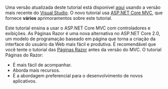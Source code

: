 Uma versão atualizada deste tutorial está disponível [aqui](https://docs.microsoft.com/aspnet/core/tutorials/first-mvc-app/start-mvc) usando a versão mais recente do [Visual Studio](https://visualstudio.microsoft.com/). O novo tutorial usa [ASP.NET Core MVC](https://docs.microsoft.com/aspnet/core/mvc/), que fornece **vários** aprimoramentos sobre este tutorial.

Este tutorial ensina a usar o ASP.NET Core MVC com controladores e exibições. As Páginas Razor é uma nova alternativa no ASP.NET Core 2.0, um modelo de programação baseado em página que torna a criação da interface do usuário da Web mais fácil e produtiva. É recomendável que você tente o tutorial das [Páginas Razor](https://docs.microsoft.com/aspnet/core/mvc/razor-pages) antes da versão do MVC. O tutorial Páginas do Razor:

* É mais fácil de acompanhar.
* Aborda mais recursos.
* É a abordagem preferencial para o desenvolvimento de novos aplicativos.
